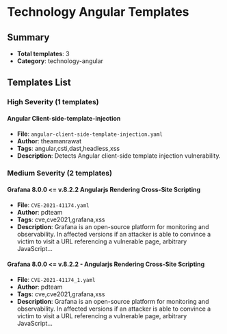 # Technology Angular Templates

## Summary
- **Total templates**: 3
- **Category**: technology-angular

## Templates List

### High Severity (1 templates)

#### Angular Client-side-template-injection
- **File**: `angular-client-side-template-injection.yaml`
- **Author**: theamanrawat
- **Tags**: angular,csti,dast,headless,xss
- **Description**: Detects Angular client-side template injection vulnerability.


### Medium Severity (2 templates)

#### Grafana 8.0.0 <= v.8.2.2 Angularjs Rendering Cross-Site Scripting
- **File**: `CVE-2021-41174.yaml`
- **Author**: pdteam
- **Tags**: cve,cve2021,grafana,xss
- **Description**: Grafana is an open-source platform for monitoring and observability. In affected versions if an attacker is able to convince a victim to visit a URL referencing a vulnerable page, arbitrary JavaScript...

#### Grafana 8.0.0 <= v.8.2.2 - Angularjs Rendering Cross-Site Scripting
- **File**: `CVE-2021-41174_1.yaml`
- **Author**: pdteam
- **Tags**: cve,cve2021,grafana,xss
- **Description**: Grafana is an open-source platform for monitoring and observability. In affected versions if an attacker is able to convince a victim to visit a URL referencing a vulnerable page, arbitrary JavaScript...

